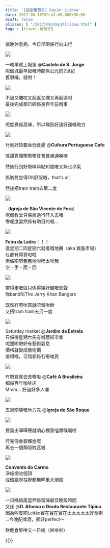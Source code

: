 ```yaml
---
title: '[抱抱葡萄牙] Day14：Lisboa'
date: 2017-08-10T09:43:00.000+08:00
draft: false
aliases: [ "/2017/08/day14lisboa.html" ]
tags : [travel-葡萄牙]
---
```


擒晚休息夠，今日早啲係行向山行  

[![](https://c1.staticflickr.com/5/4382/36287828376_f36fcf51c3_z.jpg)](https://c1.staticflickr.com/5/4382/36287828376_f36fcf51c3_z.jpg)

一朝早就上城堡 @**Castelo de S. Jorge**  
呢個城最早起嘅時間係公元前2世紀  
舊嘢囉，就咁！  

[![](https://c1.staticflickr.com/5/4388/36287830796_9d38d5a14b_z.jpg)](https://c1.staticflickr.com/5/4388/36287830796_9d38d5a14b_z.jpg)

不過又爛咗又起返又爛又再起過咁  
最後完成都已經係幾百年前嘅事  

[![](https://c1.staticflickr.com/5/4405/36331975385_c397abf0bb_z.jpg)](https://c1.staticflickr.com/5/4405/36331975385_c397abf0bb_z.jpg)

呢度真係高㗎，所以睇到好遠好遠嘅地方  

[![](https://c1.staticflickr.com/5/4384/36195990321_5ccdbca78b_z.jpg)](https://c1.staticflickr.com/5/4384/36195990321_5ccdbca78b_z.jpg)

行到好攰要坐低食晏 @**Cultura Portuguesa Cafe**  

嗱講真間嘢啲嘢食普普通通㗎啫

然後行到好熱㗎嘛點知間嘢又無乜冷氣

係啲凳坐得OK舒服嘅，that's all

  
然後搭tram tram去第二度  

[![](https://c1.staticflickr.com/5/4333/35497397574_45b96199b5_z.jpg)](https://c1.staticflickr.com/5/4333/35497397574_45b96199b5_z.jpg)

（**Igreja de São Vicente de Fora**）  
呢個教堂只係經過行吓入去啫  
嚟呢度當然係有啲目的嘅...  

[![](https://c1.staticflickr.com/5/4294/36333264425_c572a39ec3_z.jpg)](https://c1.staticflickr.com/5/4294/36333264425_c572a39ec3_z.jpg)

**Feira da Ladra**！！！  
逢星期二同星期六就擺嘅地攤（aka 跳蚤市場）  
乜都有得賣咁啦  
但係啲嘢舊舊地咁唔太啱我  
空・手・而・回  

[![](https://c1.staticflickr.com/5/4381/35497673734_6c26e204b4_z.jpg)](https://c1.staticflickr.com/5/4381/35497673734_6c26e204b4_z.jpg)

帶得走嘅就只係得幾好聽嘅歌聲  
隊band叫The Jerry Khan Bangers  
  
既然冇嘢啱買就唔留咁耐  
又搭tram tram去另一度  

[![](https://c1.staticflickr.com/5/4325/35937216230_bbe692f4f2_z.jpg)](https://c1.staticflickr.com/5/4325/35937216230_bbe692f4f2_z.jpg)

Saturday market @**Jardim da Estrela**  
只係得星期六先有嘅藝術市集  
呢邊啲嘢好有藝術氣息  
價格就變成藝術價  
值得嘅，可惜都係冇嘢啱買  

[![](https://c1.staticflickr.com/5/4411/36197398971_54ce9443f9_z.jpg)](https://c1.staticflickr.com/5/4411/36197398971_54ce9443f9_z.jpg)

冇嘢買就去食嘢啦 @**Café A Brasileira**  
都係百年咖啡店  
Mmm... 好迫好多人囉  

[![](https://c1.staticflickr.com/5/4391/36290250266_5690c70808_z.jpg)](https://c1.staticflickr.com/5/4391/36290250266_5690c70808_z.jpg)

去返啲靜嘅地方先 @**Igreja de São Roque**  

[![](https://c1.staticflickr.com/5/4439/35525720853_e7cb135836_z.jpg)](https://c1.staticflickr.com/5/4439/35525720853_e7cb135836_z.jpg)

要發出嘩嘩聲就响心裡面嗌爆喉嚨啦  
  
行完個金碧輝煌嘅  
再去一個頹垣敗瓦嘅  

[![](https://c1.staticflickr.com/5/4402/35525921223_2bab486a50_z.jpg)](https://c1.staticflickr.com/5/4402/35525921223_2bab486a50_z.jpg)

**Convento do Carmo**  
淨係爛咗個頂  
成個牆呀柱呀都無咩重大損毀  

[![](https://c1.staticflickr.com/5/4370/35526086643_6e8684c835_z.jpg)](https://c1.staticflickr.com/5/4370/35526086643_6e8684c835_z.jpg)

一日嘅結尾當然係留俾最佳晚飯時間  
又係 @**D. Afonso o Gordo Restaurante Típico**  
因為呢度啲Leitão實在實在實在太太太太太好食喇  
...今晚配啤酒，都好perfect～  
  
  
飲飽食醉咁又一日喇（啦啦啦）  
  

{{<portugal>}}  
